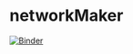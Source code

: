 # networkMaker

[![Binder](https://mybinder.org/badge_logo.svg)](https://mybinder.org/v2/gh/ArchitectureIsNow/networkMaker/master?labpath=GEXFgenerator.ipynb)
